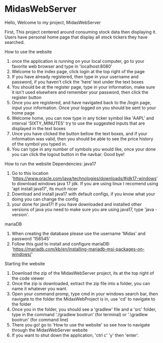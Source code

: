 # MidasWebServer
Hello, Welcome to my project, MidasWebServer

First, This project centered around consuming stock data then displaying it. 
Users have personal home page that display all stock tickers they have searched.

How to use the website
1. once the application is running on your local computer, go to your favorite web browser and type in 'localhost:8080'
2. Welcome to the index page, click login at the top right of the page
3. If you have already registered, then type in your username and password, if you haven't click the 'here' text under the text boxes
4. You should be at the register page, type in your information, make sure it isn't used elsewhere and remember your password, then click the register button
5. Once you are registered, and have navigated back to the /login page, input your information. Once your logged on you should be sent to your home page
6. Welcome home, you can now type in any ticker symbol like 'AAPL' and interval 'SIXTY_MINUTES' try to use the suggested inputs that are displayed in the text boxes
7. Unce you have clicked the button bellow the text boxes, and if your information was valid, then you should be able to see the price history of the symbol you typed in.
8. You can type in any number of symbols you would like, once your done you can click the logout button in the navbar. Good bye!

How to run the website
Dependencies:
java17
1. Go to this location 'https://www.oracle.com/java/technologies/downloads/#jdk17-windows' to download windows java 17 jdk. If you are using linux  I recomend using 'apt install java17', its much nicer
2. Download and install java17 with default configs, if you know what your doing you can change the config
3. your done for java17! If you have downloaded and installed other versions of java you need to make sure you are using java17, type 'java -version'. 

mariaDB
1. When creating the database please use the username 'Midas' and password '156545'
2. Follow this guid to install and configure mariaDB: 'https://mariadb.com/kb/en/installing-mariadb-msi-packages-on-windows/'

Starting the website
1. Download the zip of the MidasWebServer project, its at the top right of the code viewer
2. Once the zip is downloaded, extract the zip file into a folder, you can name it whatever you want. 
3. Open your command promp, type cmd in your windows search bar, then navigate to the folder the MidasWebProject is in, use 'cd' to navigate to the folder
4. Once you in the folder, you should see a 'gradlew' file and a 'src' folder, type in the command './gradlew bootrun' (for terminal) or '.\gradlew bootrun' (for command line)
5. There you go! go to 'How to use the website' so see how to navigate through the MidasWebServer website
6. If you want to shut down the application, 'ctrl c' 'y' then 'enter'. 
